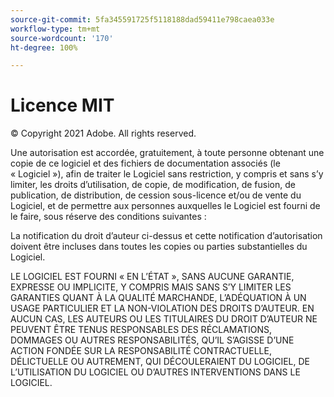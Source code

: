 ```yaml
---
source-git-commit: 5fa345591725f5118188dad59411e798caea033e
workflow-type: tm+mt
source-wordcount: '170'
ht-degree: 100%

---
```

# Licence MIT

© Copyright 2021 Adobe. All rights reserved.

Une autorisation est accordée, gratuitement, à toute personne obtenant une copie de ce logiciel et des fichiers de documentation associés (le « Logiciel »), afin de traiter
le Logiciel sans restriction, y compris et sans s’y limiter, les droits d’utilisation, de copie, de modification, de fusion, de publication, de distribution, de cession sous-licence et/ou de vente
du Logiciel, et de permettre aux personnes auxquelles le Logiciel est
fourni de le faire, sous réserve des conditions suivantes :

La notification du droit d’auteur ci-dessus et cette notification d’autorisation doivent être incluses dans toutes
les copies ou parties substantielles du Logiciel.

LE LOGICIEL EST FOURNI « EN L’ÉTAT », SANS AUCUNE GARANTIE, EXPRESSE OU IMPLICITE, Y COMPRIS MAIS SANS S’Y LIMITER LES GARANTIES QUANT À LA QUALITÉ MARCHANDE, L’ADÉQUATION À UN USAGE PARTICULIER ET LA NON-VIOLATION DES DROITS D’AUTEUR. EN AUCUN CAS, LES AUTEURS OU LES TITULAIRES DU DROIT D’AUTEUR NE PEUVENT ÊTRE TENUS RESPONSABLES DES RÉCLAMATIONS, DOMMAGES OU AUTRES RESPONSABILITÉS, QU’IL S’AGISSE D’UNE ACTION FONDÉE SUR LA RESPONSABILITÉ CONTRACTUELLE, DÉLICTUELLE OU AUTREMENT, QUI DÉCOULERAIENT DU LOGICIEL, DE L’UTILISATION DU LOGICIEL OU D’AUTRES INTERVENTIONS DANS LE LOGICIEL.
